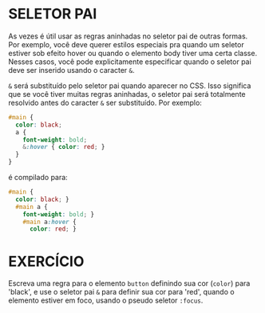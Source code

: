 # SELETOR PAI

As vezes é útil usar as regras aninhadas no seletor pai de outras formas. Por exemplo, você deve querer estilos especiais pra quando um seletor estiver sob efeito hover ou quando o elemento body tiver uma certa classe. Nesses casos, você pode explicitamente especificar quando o seletor pai deve ser inserido usando o caracter `&`.

`&` será substituído pelo seletor pai quando aparecer no CSS. Isso significa que se você tiver muitas regras aninhadas, o seletor pai será totalmente resolvido antes do caracter `&` ser substituído. Por exemplo:

```scss
#main {
  color: black;
  a {
    font-weight: bold;
    &:hover { color: red; }
  }
}
```

é compilado para:

```css
#main {
  color: black; }
  #main a {
    font-weight: bold; }
    #main a:hover {
      color: red; }
```

# EXERCÍCIO

Escreva uma regra para o elemento `button` definindo sua cor (`color`) para 'black', e use o seletor pai `&` para definir sua cor para 'red', quando o elemento estiver em foco, usando o pseudo seletor `:focus`.

